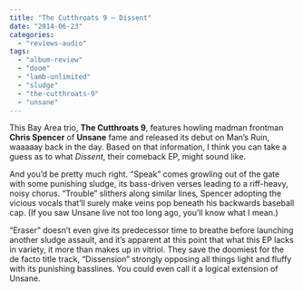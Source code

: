 ```yaml
---
title: "The Cutthroats 9 – Dissent"
date: "2014-06-23"
categories: 
  - "reviews-audio"
tags: 
  - "album-review"
  - "doom"
  - "lamb-unlimited"
  - "sludge"
  - "the-cutthroats-9"
  - "unsane"
---
```


This Bay Area trio, **The Cutthroats 9**, features howling madman frontman **Chris Spencer** of **Unsane** fame and released its debut on Man’s Ruin, waaaaay back in the day. Based on that information, I think you can take a guess as to what _Dissent_, their comeback EP, might sound like.

And you’d be pretty much right. “Speak” comes growling out of the gate with some punishing sludge, its bass-driven verses leading to a riff-heavy, noisy chorus. “Trouble” slithers along similar lines, Spencer adopting the vicious vocals that’ll surely make veins pop beneath his backwards baseball cap. (If you saw Unsane live not too long ago, you’ll know what I mean.)

“Eraser” doesn’t even give its predecessor time to breathe before launching another sludge assault, and it’s apparent at this point that what this EP lacks in variety, it more than makes up in vitriol. They save the doomiest for the de facto title track, “Dissension” strongly opposing all things light and fluffy with its punishing basslines. You could even call it a logical extension of Unsane.
